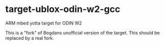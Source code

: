# target-ublox-odin-w2-gcc
ARM mbed yotta target for ODIN W2

This is a "fork" of Bogdans unofficial version of the target. This should be replaced by a real fork.
